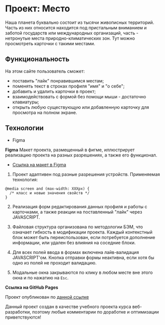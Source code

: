 # Проект: Место

Наша планета буквально состоит из тысячи живописных территорий. Часть из них относится находится под пристальным вниманием и заботой государств или международных организаций, часть - нетронутые места природно-климатических зон. Тут можно просмотреть карточки с такими местами.

## Функциональность

На этом сайте пользователь сможет:

* поставить "лайк" понравившимся местам;
* поменять текст в строках профиля "имя" и "о себе";
* добавить и удалить карточки в проект;
* взаимодействовать с формой без помощи мыши - достаточно клавиатуры;
* открыть любую существующую или добавленную карточку для просмотра на полном экране.

## Технологии

* Figma

**Figma**
Макет проекта, размещенный в фигме, иллюстрирует реализацию проекта на разных разрешениях, а также его функционал.

* [Ссылка на макет в Figma](https://www.figma.com/file/2cn9N9jSkmxD84oJik7xL7/JavaScript.-Sprint-4?node-id=0%3A1)

1. Проект адаптивен под разные разрешения устройств. Применяемая технология:
```
@media screen and (max-width: XXXpx) {
  /* класс и новые значения свойств */
}
```

2. Реализация форм редактирования данных профиля и работы с карточками, а также реакции на поставленный "лайк" через JAVASCRIPT.

3. Файловая структура организована по методологии БЭМ, что означает гибкость в модификации проекта. Каждый контекстный блок может быть переиспользован, если потребуется дополнение информации, или удален без влияния на соседние блоки.

4. Для всех полей ввода в формах включена лайв-валидация JAVASCRIPT'ом. Кнопка отправки формы неактивна, если хотя бы одно из полей не проходит валидацию.

5. Модальные окна закрываются по клику в любом месте вне этого окна и по нажатию на `Esc`.


**Ссылка на GitHub Pages**

Проект опубликован по [данной ссылке](https://barbylka.github.io/mesto/)

Данный проект создан в качестве учебного проекта курса веб-разработки, поэтому любые комментарии по доработке и оптимизации приветствуются!